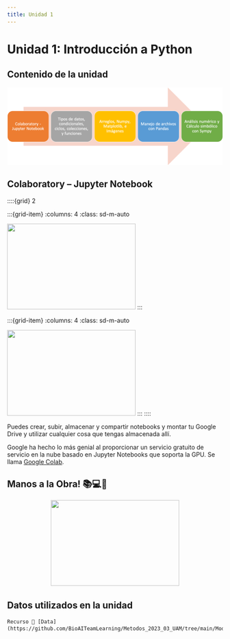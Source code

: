 ```yaml
---
title: Unidad 1
---
```

# Unidad 1: Introducción a Python

## Contenido de la unidad

<img src="https://github.com/BioAITeamLearning/Metodos_2023_03_UAM/blob/main/images/contenidoU1.png?raw=true"/>

## Colaboratory – Jupyter Notebook

::::{grid} 2

:::{grid-item}
:columns: 4
:class: sd-m-auto

<img src="https://upload.wikimedia.org/wikipedia/commons/thumb/d/d0/Google_Colaboratory_SVG_Logo.svg/1200px-Google_Colaboratory_SVG_Logo.svg.png" width="300" height="200" />
:::


:::{grid-item}
:columns: 4
:class: sd-m-auto

<img src="https://infosecjupyterbook.com/_static/logo.png" width="300" height="200" />
:::
::::

Puedes crear, subir, almacenar y compartir notebooks y montar tu Google Drive y utilizar cualquier cosa que tengas almacenada allí.

Google ha hecho lo más genial al proporcionar un servicio gratuito de servicio en la nube basado en Jupyter Notebooks que soporta la GPU. Se llama [Google Colab](https://colab.research.google.com/?hl=es).


## Manos a la Obra! 📚💻🐍

<div style="text-align: center;">
  <img src="https://pbs.twimg.com/media/DRgJwpFVwAAoUTD.jpg" width="300" height="200" />
</div>

## Datos utilizados en la unidad
```{note}
Recurso 📂 [Data](https://github.com/BioAITeamLearning/Metodos_2023_03_UAM/tree/main/Modulos/Clase_1/Intro_Python/Data)
```